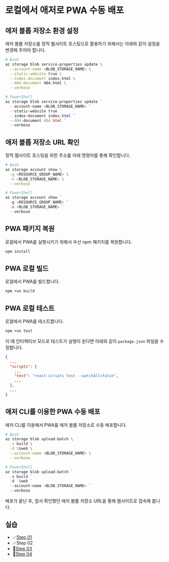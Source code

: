 # 로컬에서 애저로 PWA 수동 배포 #

## 애저 블롭 저장소 환경 설정 ##

애저 블롭 저장소를 정적 웹사이트 호스팅으로 활용하기 위해서는 아래와 같이 설정을 변경해 주어야 합니다.

```bash
# Bash
az storage blob service-properties update \
  --account-name <BLOB_STORAGE_NAME> \
  --static-website true \
  --index-document index.html \
  --404-document 404.html \
  --verbose
```

```powershell
# PowerShell
az storage blob service-properties update `
  --account-name <BLOB_STORAGE_NAME> `
  --static-website true `
  --index-document index.html `
  --404-document 404.html `
  --verbose
```


## 애저 블롭 저장소 URL 확인 ##

정적 웹사이트 호스팅을 위한 주소를 아래 명령어를 통해 확인합니다.

```bash
# Bash
az storage account show \
  -g <RESOURCE_GROUP_NAME> \
  -n <BLOB_STORAGE_NAME> \
  --verbose
```

```powershell
# PowerShell
az storage account show `
  -g <RESOURCE_GROUP_NAME> `
  -n <BLOB_STORAGE_NAME> `
  --verbose
```


## PWA 패키지 복원 ##

로컬에서 PWA를 실행시키기 위해서 우선 npm 패키지를 복원합니다.

```bash
npm install
```


## PWA 로컬 빌드 ##

로컬에서 PWA를 빌드합니다.

```bash
npm run build
```


## PWA 로컬 테스트 ##

로컬에서 PWA를 테스트합니다.

```bash
npm run test
```

이 때 인터랙티브 모드로 테스트가 실행이 된다면 아래와 같이 `package.json` 파일을 수정합니다.

```json
{
  ...
  "scripts": {
    ...
    "test": "react-scripts test --watchAll=false",
    ...
  },
  ...
}
```


## 애저 CLI를 이용한 PWA 수동 배포 ##

애저 CLI를 이용해서 PWA를 애저 블롭 저장소로 수동 배포합니다.

```bash
# Bash
az storage blob upload-batch \
  -s build \
  -d \$web \
  --account-name <BLOB_STORAGE_NAME> \
  --verbose
```

```powershell
# PowerShell
az storage blob upload-batch `
  -s build `
  -d `$web `
  --account-name <BLOB_STORAGE_NAME> `
  --verbose
```

배포가 끝난 후, 앞서 확인했던 애저 블롭 저장소 URL을 통해 웹사이트로 접속해 봅니다.


## 실습 ##

* ✅[Step 01](step-01.md)
* ✅Step 02
* 🔲[Step 03](step-03.md)
* 🔲[Step 04](step-04.md)
